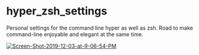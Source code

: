# hyper_zsh_settings
Personal settings for the command line hyper as well as zsh. Road to make command-line enjoyable and elegant at the same time. 

<a href="https://ibb.co/Wpmvzdk"><img src="https://i.ibb.co/tPVp2Nq/Screen-Shot-2019-12-03-at-9-06-54-PM.png" alt="Screen-Shot-2019-12-03-at-9-06-54-PM" border="0"></a>

